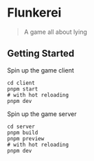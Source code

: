 # Flunkerei

> A game all about lying

## Getting Started

Spin up the game client

```
cd client
pnpm start
# with hot reloading
pnpm dev
```

Spin up the game server

```
cd server
pnpm build
pnpm preview
# with hot reloading
pnpm dev
```
